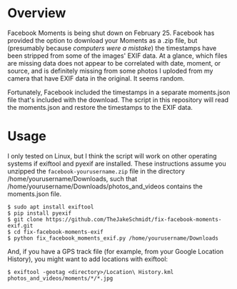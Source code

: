 # Overview

Facebook Moments is being shut down on February 25. Facebook has provided the option to download
your Moments as a .zip file, but (presumably because *computers were a mistake*) the timestamps have
been stripped from some of the images' EXIF data. At a glance, which files are missing data does not
appear to be correlated with date, moment, or source, and is definitely missing from some photos I
uploded from my camera that have EXIF data in the original. It seems random.

Fortunately, Facebook included the timestamps in a separate moments.json file that's included with
the download. The script in this repository will read the moments.json and restore the timestamps to
the EXIF data.

# Usage

I only tested on Linux, but I think the script will work on other operating systems if exiftool and
pyexif are installed. These instructions assume you unzipped the `facebook-yourusername.zip` file in
the directory /home/yourusername/Downloads, such that /home/yourusername/Downloads/photos_and_videos
contains the moments.json file.

```
$ sudo apt install exiftool
$ pip install pyexif
$ git clone https://github.com/TheJakeSchmidt/fix-facebook-moments-exif.git
$ cd fix-facebook-moments-exif
$ python fix_facebook_moments_exif.py /home/yourusername/Downloads
```

And, if you have a GPS track file (for example, from your Google Location History), you might want
to add locations with exiftool:

```
$ exiftool -geotag <directory>/Location\ History.kml photos_and_videos/moments/*/*.jpg
```
